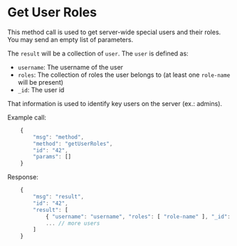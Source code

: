 # Get User Roles

This method call is used to get server-wide special users and their roles. You may send an empty list of parameters.

The `result` will be a collection of `user`. The `user` is defined as:

* `username`: The username of the user
* `roles`: The collection of roles the user belongs to \(at least one `role-name` will be present\)
* `_id`: The user id

That information is used to identify key users on the server \(ex.: admins\).

Example call:

```javascript
    {
        "msg": "method",
        "method": "getUserRoles",
        "id": "42",
        "params": []
    }
```

Response:

```javascript
    {
        "msg": "result",
        "id": "42",
        "result": [
            { "username": "username", "roles": [ "role-name" ], "_id": "user-id" },
            ... // more users
        ]
    }
```

